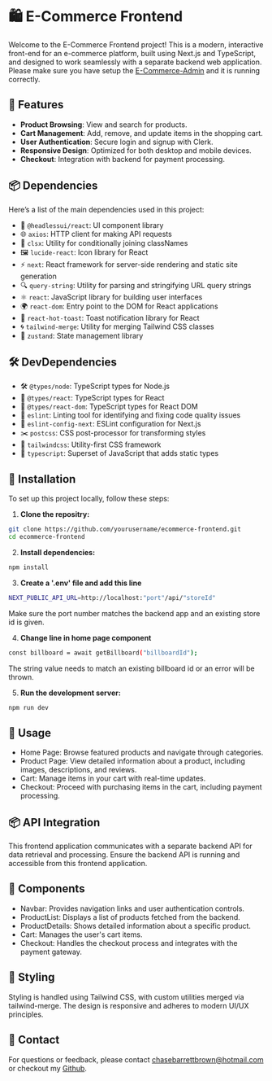# 🛍 E-Commerce Frontend

Welcome to the E-Commerce Frontend project! This is a modern, interactive front-end for an e-commerce platform, built using Next.js and TypeScript, and designed to work seamlessly with a separate backend web application. Please make sure you have setup the [E-Commerce-Admin](https://github.com/Mrgnoblennon/E-Commerce-Admin) and it is running correctly.

## 🚀 Features

- **Product Browsing**: View and search for products.
- **Cart Management**: Add, remove, and update items in the shopping cart.
- **User Authentication**: Secure login and signup with Clerk.
- **Responsive Design**: Optimized for both desktop and mobile devices.
- **Checkout**: Integration with backend for payment processing.

## 📦 Dependencies

Here’s a list of the main dependencies used in this project:

- 🎨 `@headlessui/react`: UI component library
- 🌐 `axios`: HTTP client for making API requests
- 🔗 `clsx`: Utility for conditionally joining classNames
- 🖼 `lucide-react`: Icon library for React
- ⚡ `next`: React framework for server-side rendering and static site generation
- 🔍 `query-string`: Utility for parsing and stringifying URL query strings
- ⚛️ `react`: JavaScript library for building user interfaces
- 🌍 `react-dom`: Entry point to the DOM for React applications
- 🍞 `react-hot-toast`: Toast notification library for React
- 🌀 `tailwind-merge`: Utility for merging Tailwind CSS classes
- 🐻 `zustand`: State management library

## 🛠 DevDependencies

- 🛠️ `@types/node`: TypeScript types for Node.js
- 🔧 `@types/react`: TypeScript types for React
- 🔩 `@types/react-dom`: TypeScript types for React DOM
- 🧹 `eslint`: Linting tool for identifying and fixing code quality issues
- 🧭 `eslint-config-next`: ESLint configuration for Next.js
- ✂️ `postcss`: CSS post-processor for transforming styles
- 🌈 `tailwindcss`: Utility-first CSS framework
- 📘 `typescript`: Superset of JavaScript that adds static types

## 📑 Installation

To set up this project locally, follow these steps:


1. **Clone the repositry:**

  ```bash
  git clone https://github.com/yourusername/ecommerce-frontend.git
  cd ecommerce-frontend
  ```

2. **Install dependencies:**

  ```bash
  npm install
  ```

3. **Create a '.env' file and add this line**

  ```bash
  NEXT_PUBLIC_API_URL=http://localhost:"port"/api/"storeId"
  ```
  Make sure the port number matches the backend app and an existing store id is given.

4. **Change line in home page component**

  ```bash
  const billboard = await getBillboard("billboardId");
  ```
  The string value needs to match an existing billboard id or an error will be thrown.

5. **Run the development server:**

  ```bash
  npm run dev
  ```

## 🌟 Usage

- Home Page: Browse featured products and navigate through categories.
- Product Page: View detailed information about a product, including images, descriptions, and reviews.
- Cart: Manage items in your cart with real-time updates.
- Checkout: Proceed with purchasing items in the cart, including payment processing.

## 📦 API Integration

This frontend application communicates with a separate backend API for data retrieval and processing. Ensure the backend API is running and accessible from this frontend application.

## 🧩 Components

- Navbar: Provides navigation links and user authentication controls.
- ProductList: Displays a list of products fetched from the backend.
- ProductDetails: Shows detailed information about a specific product.
- Cart: Manages the user's cart items.
- Checkout: Handles the checkout process and integrates with the payment gateway.

## 🎨 Styling

Styling is handled using Tailwind CSS, with custom utilities merged via tailwind-merge. The design is responsive and adheres to modern UI/UX principles.

## 📧 Contact
For questions or feedback, please contact chasebarrettbrown@hotmail.com or checkout my [Github](https://github.com/Mrgnoblennon).